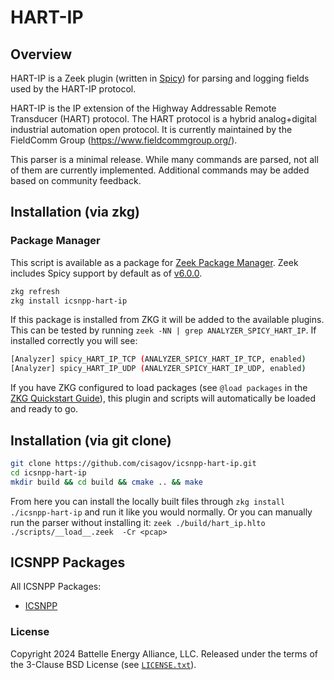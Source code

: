 # HART-IP

## Overview

HART-IP is a Zeek plugin (written in [Spicy](https://docs.zeek.org/projects/spicy/en/latest/)) for parsing and logging fields used by the HART-IP protocol.

HART-IP is the IP extension of the Highway Addressable Remote Transducer (HART) protocol.
The HART protocol is a hybrid analog+digital industrial automation open protocol.
It is currently maintained by the FieldComm Group (https://www.fieldcommgroup.org/).

This parser is a minimal release. While many commands are parsed, not all of them are currently implemented. Additional commands may be added based on community feedback.

## Installation (via zkg)

### Package Manager

This script is available as a package for [Zeek Package Manager](https://docs.zeek.org/projects/package-manager/en/stable/index.html). Zeek includes Spicy support by default as of [v6.0.0](https://github.com/zeek/zeek/releases/tag/v6.0.0).

```bash
zkg refresh
zkg install icsnpp-hart-ip
```

If this package is installed from ZKG it will be added to the available plugins. This can be tested by running `zeek -NN | grep ANALYZER_SPICY_HART_IP`. If installed correctly you will see:

```bash
[Analyzer] spicy_HART_IP_TCP (ANALYZER_SPICY_HART_IP_TCP, enabled)
[Analyzer] spicy_HART_IP_UDP (ANALYZER_SPICY_HART_IP_UDP, enabled)
```

If you have ZKG configured to load packages (see `@load packages` in the [ZKG Quickstart Guide](https://docs.zeek.org/projects/package-manager/en/stable/quickstart.html)), this plugin and scripts will automatically be loaded and ready to go.

## Installation (via git clone)

```bash
git clone https://github.com/cisagov/icsnpp-hart-ip.git
cd icsnpp-hart-ip
mkdir build && cd build && cmake .. && make
```

From here you can install the locally built files through `zkg install ./icsnpp-hart-ip` and run it like you would normally.
Or you can manually run the parser without installing it: `zeek ./build/hart_ip.hlto ./scripts/__load__.zeek  -Cr <pcap>`

## ICSNPP Packages

All ICSNPP Packages:

* [ICSNPP](https://github.com/cisagov/icsnpp)

### License

Copyright 2024 Battelle Energy Alliance, LLC. Released under the terms of the 3-Clause BSD License (see [`LICENSE.txt`](./LICENSE.txt)).
